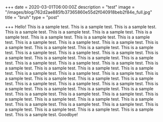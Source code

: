 +++
date = 2020-03-01T06:00:00Z
description = "test"
image = "/images/blog/762d2ae885fb37365860e55d2f040918beb2f84e_full.jpg"
title = "bruh"
type = "post"

+++
Hello! This is a sample test. This is a sample test. This is a sample test. This is a sample test. This is a sample test. This is a sample test. This is a sample test. This is a sample test. This is a sample test. This is a sample test. This is a sample test. This is a sample test. This is a sample test. This is a sample test. This is a sample test. This is a sample test. This is a sample test. This is a sample test. This is a sample test. This is a sample test. This is a sample test. This is a sample test. This is a sample test. This is a sample test. This is a sample test. This is a sample test. This is a sample test. This is a sample test. This is a sample test. This is a sample test. This is a sample test. This is a sample test. This is a sample test. This is a sample test. This is a sample test. This is a sample test. This is a sample test. This is a sample test. This is a sample test. This is a sample test. This is a sample test. This is a sample test. This is a sample test. This is a sample test. This is a sample test. This is a sample test. This is a sample test. This is a sample test. This is a sample test. This is a sample test. This is a sample test. This is a sample test. This is a sample test. This is a sample test. This is a sample test. This is a sample test. This is a sample test. This is a sample test. This is a sample test. This is a sample test. Goodbye!